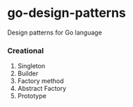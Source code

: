 # go-design-patterns
Design patterns for Go language

### Creational
1. Singleton
2. Builder
3. Factory method
4. Abstract Factory
5. Prototype
